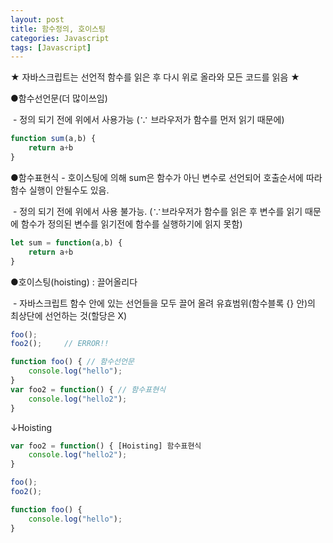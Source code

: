 ```yaml
---
layout: post
title: 함수정의, 호이스팅
categories: Javascript
tags: [Javascript]
---
```


★ 자바스크립트는 선언적 함수를 읽은 후 다시 위로 올라와 모든 코드를 읽음 ★

●함수선언문(더 많이쓰임)

 - 정의 되기 전에 위에서 사용가능 (∵ 브라우저가 함수를 먼저 읽기 때문에)

```javascript
function sum(a,b) {
	return a+b
}
```

●함수표현식 - 호이스팅에 의해 sum은 함수가 아닌 변수로 선언되어 호출순서에 따라 함수 실행이 안될수도 있음.

 - 정의 되기 전에 위에서 사용 불가능. (∵브라우저가 함수를 읽은 후 변수를 읽기 때문에 함수가 정의된 변수를 읽기전에 함수를 실행하기에 읽지 못함)

```javascript
let sum = function(a,b) {
	return a+b
}
```

●호이스팅(hoisting) : 끌어올리다

 - 자바스크립트 함수 안에 있는 선언들을 모두 끌어 올려 유효범위(함수블록 {} 안)의 최상단에 선언하는 것(할당은 X)

```javascript
foo();
foo2();		// ERROR!!

function foo() { // 함수선언문
	console.log("hello");
}
var foo2 = function() { // 함수표현식
	console.log("hello2");
}

```

↓Hoisting

```javascript
var foo2 = function() { [Hoisting] 함수표현식
	console.log("hello2");
}

foo();
foo2(); 

function foo() {
	console.log("hello");
}
```